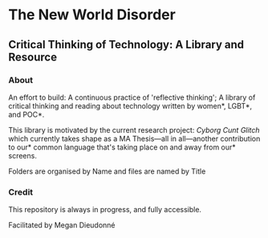 <h1>The New World Disorder</h1>
<h2>Critical Thinking of Technology: A Library and Resource</h2>

<h3>About</h3>
<p>An effort to build: A continuous practice of 'reflective thinking'; A library of critical thinking and reading about technology written by women*, LGBT*, and POC*.</p>

<p>This library is motivated by the current research project: <i>Cyborg Cunt Glitch</i> which currently takes shape as a MA Thesis—all in all—another contribution to our* common language that's taking place on and away from our* screens.</p>

<p>Folders are organised by Name and files are named by Title</p>

<h3>Credit</h3>
<p>This repository is always in progress, and fully accessible.</p>
<p>Facilitated by Megan Dieudonné</p>

